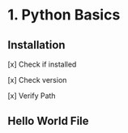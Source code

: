 # 1. Python Basics

## Installation 

[x] Check if installed

[x] Check version 

[x] Verify Path

## Hello World File